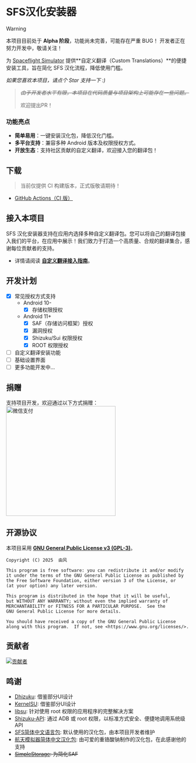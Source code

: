 # SFS汉化安装器

> [!WARNING]
> 本项目目前处于 **Alpha 阶段**，功能尚未完善，可能存在严重 BUG！
> 开发者正在努力开发中，敬请关注！

为 [Spaceflight Simulator](https://spaceflightsimulator.com/) 提供**自定义翻译（Custom Translations）**的便捷安装工具，旨在简化 SFS 汉化流程，降低使用门槛。

*如果您喜欢本项目，请点个 Star 支持一下 :)*

> ~~*由于开发者水平有限，本项目在代码质量与项目架构上可能存在一些问题。*~~
> 
> 欢迎提出PR！

### 功能亮点

- **简单易用**：一键安装汉化包，降低汉化门槛。
- **多平台支持**：兼容多种 Android 版本及权限授权方式。
- **开放生态**：支持社区贡献的自定义翻译，欢迎接入您的翻译包！

## 下载

> 当前仅提供 CI 构建版本，正式版敬请期待！

- [GitHub Actions（CI 版）](https://github.com/youfeng11/SFS-CustomTranslations-Installer/actions/workflows/android.yml)

## 接入本项目

SFS 汉化安装器支持在应用内选择多种自定义翻译包。您可以将自己的翻译包接入我们的平台，在应用中展示！我们致力于打造一个高质量、合规的翻译集合，感谢每位贡献者的支持。

- 详情请阅读 **[自定义翻译接入指南](INTEGRATE.md)**。

## 开发计划

- [x] 常见授权方式支持
  - Android 10-
    - [x] 存储权限授权
  - Android 11+
    - [x] SAF（存储访问框架）授权
    - [x] 漏洞授权
    - [x] Shizuku/Sui 权限授权
    - [x] ROOT 权限授权
- [ ] 自定义翻译安装功能
- [ ] 基础设置界面
- [ ] 更多功能开发中...

## 捐赠

支持项目开发，欢迎通过以下方式捐赠：
<img src="https://pan.tenire.com/view.php/40a71c2ac20505ac131046925d138129.png" width="300" alt="微信支付">

## 开源协议

本项目采用 [**GNU General Public License v3 (GPL-3)**](LICENSE)。
```
Copyright (C) 2025  由风

This program is free software: you can redistribute it and/or modify
it under the terms of the GNU General Public License as published by
the Free Software Foundation, either version 3 of the License, or
(at your option) any later version.

This program is distributed in the hope that it will be useful,
but WITHOUT ANY WARRANTY; without even the implied warranty of
MERCHANTABILITY or FITNESS FOR A PARTICULAR PURPOSE.  See the
GNU General Public License for more details.

You should have received a copy of the GNU General Public License
along with this program.  If not, see <https://www.gnu.org/licenses/>.
```

## 贡献者

<a href="https://github.com/youfeng11/SFS-CustomTranslations-Installer/graphs/contributors">
  <img src="https://contrib.rocks/image?repo=youfeng11/SFS-CustomTranslations-Installer"  alt="贡献者"/>
</a>

## 鸣谢
- [Dhizuku](https://github.com/iamr0s/Dhizuku): 借鉴部分UI设计
- [KernelSU](https://github.com/tiann/KernelSU): 借鉴部分UI设计
- [libsu](https://github.com/topjohnwu/libsu): 针对使用 root 权限的应用程序的完整解决方案
- [Shizuku-API](https://github.com/RikkaApps/Shizuku-API): 通过 ADB 或 root 权限，以标准方式安全、便捷地调用系统级 API
- [SFS简体中文语言包](https://gitee.com/YouFeng11/SFS-zh-CN-Translation): 默认使用的汉化包，由本项目开发者维护
- [航天模拟器简体中文汉化包](https://github.com/sTheNight/Spaceflight-Simulator-CNlang): 由可爱的重铬酸钠制作的汉化包，在此感谢他的支持
- ~~[SimpleStorage](https://github.com/anggrayudi/SimpleStorage): 为简化SAF~~
